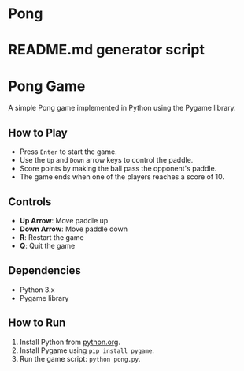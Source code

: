 # Pong
# README.md generator script

# Pong Game

A simple Pong game implemented in Python using the Pygame library.

## How to Play

- Press `Enter` to start the game.
- Use the `Up` and `Down` arrow keys to control the paddle.
- Score points by making the ball pass the opponent's paddle.
- The game ends when one of the players reaches a score of 10.

## Controls

- **Up Arrow**: Move paddle up
- **Down Arrow**: Move paddle down
- **R**: Restart the game
- **Q**: Quit the game

## Dependencies

- Python 3.x
- Pygame library

## How to Run

1. Install Python from [python.org](https://www.python.org/).
2. Install Pygame using `pip install pygame`.
3. Run the game script: `python pong.py`.
